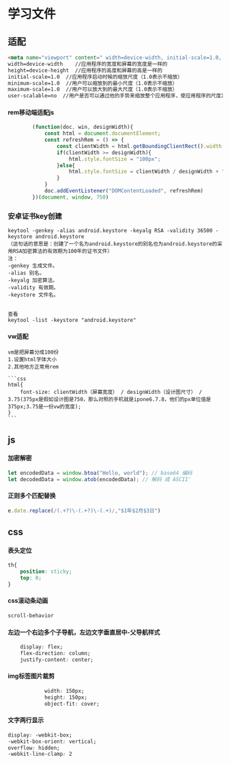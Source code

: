 # 学习文件

## 适配
```html
<meta name="viewport" content=" width=device-width, initial-scale=1.0, minimum-scale=1.0, maximum-scale=1.0, user-scalable=no">
width=device-width    //应用程序的宽度和屏幕的宽度是一样的
height=device-height  //应用程序的高度和屏幕的高是一样的
initial-scale=1.0  //应用程序启动时候的缩放尺度（1.0表示不缩放）
minimum-scale=1.0  //用户可以缩放到的最小尺度（1.0表示不缩放）
maximum-scale=1.0  //用户可以放大到的最大尺度（1.0表示不缩放）
user-scalable=no  //用户是否可以通过他的手势来缩放整个应用程序，使应用程序的尺度发生一个改变（yes/no）
```

#### rem移动端适配js
```javascript
        (function(doc, win, designWidth){
            const html = document.documentElement;
            const refreshRem = () => {
                const clientWidth = html.getBoundingClientRect().width;
                if(clientWidth >= designWidth){
                    html.style.fontSize = "100px";
                }else{
                    html.style.fontSize = clientWidth / designWidth + "px";
                }
            }
            doc.addEventListener("DOMContentLoaded", refreshRem)
        })(document, window, 750)
```
### 安卓证书key创建
```
keytool -genkey -alias android.keystore -keyalg RSA -validity 36500 -keystore android.keystore
（这句话的意思是：创建了一个名为android.keystore的别名也为android.keystore的采用RSA加密算法的有效期为100年的证书文件）
注：
-genkey 生成文件。
-alias 别名。
-keyalg 加密算法。
-validity 有效期。
-keystore 文件名。


查看
keytool -list -keystore "android.keystore"
```

#### vw适配
    vm是把屏幕分成100份
    1.设置html字体大小
    2.其他地方正常用rem

    ```css
    html{
        font-size: clientWidth（屏幕宽度） / designWidth（设计图尺寸） / 3.75(375px是假如设计图是750，那么对照的手机就是ipone6.7.8，他们的px单位值是375px;3.75是一份vw的宽度); 
    }
    ```




## js

#### 加密解密
```javascript
let encodedData = window.btoa("Hello, world"); // base64 编码
let decodedData = window.atob(encodedData); // 解码 成 ASCII'
```
#### 正则多个匹配替换
```javascript
e.date.replace(/(.+?)\-(.+?)\-(.+)/,"$1年$2月$3日")
```


## css

#### 表头定位
```css
th{
    position: sticky;
    top: 0;
}
```
#### css滚动条动画
```css
scroll-behavior
```
#### 左边一个右边多个子导航，左边文字垂直居中-父导航样式
```css
    display: flex;
    flex-direction: column;
    justify-content: center;
```
#### img标签图片裁剪
```css
            width: 150px;
            height: 150px;
            object-fit: cover;
```

#### 文字两行显示
```css
display: -webkit-box;
-webkit-box-orient: vertical;
overflow: hidden;
-webkit-line-clamp: 2
```


